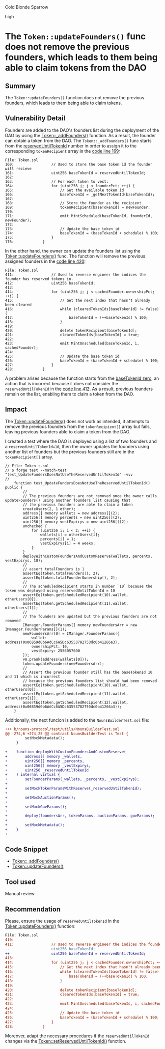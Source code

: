 Cold Blonde Sparrow

high

# The `Token::updateFounders()` func does not remove the previous founders, which leads to them being able to claim tokens from the DAO

## Summary

The `Token::updateFounders()` function does not remove the previous founders, which leads to them being able to claim tokens.
## Vulnerability Detail

Founders are added to the DAO's founders list during the deployment of the DAO by using the [Token::_addFounders()](https://github.com/sherlock-audit/2023-09-nounsbuilder/blob/main/nouns-protocol/src/token/Token.sol#L92) function. As a result, the founder can obtain a token from the DAO. The `Token::_addFounders()` func starts from the [reservedUntilTokenId](https://github.com/sherlock-audit/2023-09-nounsbuilder/blob/main/nouns-protocol/src/token/Token.sol#L161) number in order to assign it to the corresponding `tokenRecipient` array in the [code line 169](https://github.com/sherlock-audit/2023-09-nounsbuilder/blob/main/nouns-protocol/src/token/Token.sol#L169):

```solidity
File: Token.sol
160:                 // Used to store the base token id the founder will recieve
161:                 uint256 baseTokenId = reservedUntilTokenId;
162: 
163:                 // For each token to vest:
164:                 for (uint256 j; j < founderPct; ++j) {
165:                     // Get the available token id
166:                     baseTokenId = _getNextTokenId(baseTokenId);
167: 
168:                     // Store the founder as the recipient
169:                     tokenRecipient[baseTokenId] = newFounder;
170: 
171:                     emit MintScheduled(baseTokenId, founderId, newFounder);
172: 
173:                     // Update the base token id
174:                     baseTokenId = (baseTokenId + schedule) % 100;
175:                 }
176:             }
```

In the other hand, the owner can update the founders list using the [Token::updateFounders()](https://github.com/sherlock-audit/2023-09-nounsbuilder/blob/main/nouns-protocol/src/token/Token.sol#L375) func. The function will remove the previous assigned founders in the [code line 420](https://github.com/sherlock-audit/2023-09-nounsbuilder/blob/main/nouns-protocol/src/token/Token.sol#L420):

```solidity
File: Token.sol
411:                 // Used to reverse engineer the indices the founder has reserved tokens in.
412:                 uint256 baseTokenId;
413: 
414:                 for (uint256 j; j < cachedFounder.ownershipPct; ++j) {
415:                     // Get the next index that hasn't already been cleared
416:                     while (clearedTokenIds[baseTokenId] != false) {
417:                         baseTokenId = (++baseTokenId) % 100;
418:                     }
419: 
420:                     delete tokenRecipient[baseTokenId];
421:                     clearedTokenIds[baseTokenId] = true;
422: 
423:                     emit MintUnscheduled(baseTokenId, i, cachedFounder);
424: 
425:                     // Update the base token id
426:                     baseTokenId = (baseTokenId + schedule) % 100;
427:                 }
428:             }
```

A problem arises because the function starts from the [baseTokenId zero](https://github.com/sherlock-audit/2023-09-nounsbuilder/blob/main/nouns-protocol/src/token/Token.sol#L412), an action that is incorrect because it does not consider the `reservedUntilTokenId` in the [code line 412](https://github.com/sherlock-audit/2023-09-nounsbuilder/blob/main/nouns-protocol/src/token/Token.sol#L412). As a result, previous founders remain on the list, enabling them to claim a token from the DAO.

## Impact

The [Token::updateFounders()](https://github.com/sherlock-audit/2023-09-nounsbuilder/blob/main/nouns-protocol/src/token/Token.sol#L375C14-L375C28) does not work as intended, it attempts to remove the previous founders from the `tokenRecipient[]` array but fails, leaving previous founders able to claim a token from the DAO.

I created a test where the DAO is deployed using a list of two founders and a `reservedUntilTokenId=10`, then the owner updates the founders using another list of founders but the previous founders still are in the `tokenRecipient[]` array.

```solidity
// File: Token.t.sol
// $ forge test --match-test "test_UpdateFundersDoesNotUseTheReservedUntilTokenId" -vvv
//
    function test_UpdateFundersDoesNotUseTheReservedUntilTokenId() public {
        //
        // The previous founders are not removed once the owner calls updateFounders() using another founders list causing that
        // the previous founders are able to claim a token
        createUsers(2, 1 ether);
        address[] memory wallets = new address[](2);
        uint256[] memory percents = new uint256[](2);
        uint256[] memory vestExpirys = new uint256[](2);
        unchecked {
            for (uint256 i; i < 2; ++i) {
                wallets[i] = otherUsers[i];
                percents[i] = 1;
                vestExpirys[i] = 4 weeks;
            }
        }
        deployWithCustomFoundersAndCustomReserve(wallets, percents, vestExpirys, 10);
        //
        // assert totalFounders is 1
        assertEq(token.totalFounders(), 2);
        assertEq(token.totalFounderOwnership(), 2);
        //
        // The scheduledRecipient starts in number `10` because the token was deployed using reservedUntilTokenId = 10
        assertEq(token.getScheduledRecipient(10).wallet, otherUsers[0]);
        assertEq(token.getScheduledRecipient(11).wallet, otherUsers[1]);
        //
        // The founders are updated but the previous founders are not removed
        IManager.FounderParams[] memory newFoundersArr = new IManager.FounderParams[](1);
        newFoundersArr[0] = IManager.FounderParams({
            wallet: address(0x06B59d0b6AdCc6A5Dc63553782750dc0b41266a3),
            ownershipPct: 10,
            vestExpiry: 2556057600
        });
        vm.prank(address(wallets[0]));
        token.updateFounders(newFoundersArr);
        //
        // Assert the previous founder still has the baseTokenId 10 and 11 which is incorrect
        // because the previous founders list should had been removed
        assertEq(token.getScheduledRecipient(10).wallet, otherUsers[0]);
        assertEq(token.getScheduledRecipient(11).wallet, otherUsers[1]);
        assertEq(token.getScheduledRecipient(12).wallet, address(0x06B59d0b6AdCc6A5Dc63553782750dc0b41266a3));
    }
```

Additionally, the next funcion is added to the `NounsBuilderTest.sol` file:

```diff
+++ b/nouns-protocol/test/utils/NounsBuilderTest.sol
@@ -274,6 +274,25 @@ contract NounsBuilderTest is Test {
         setMockMetadata();
     }
 
+    function deployWithCustomFoundersAndCustomReserve(
+        address[] memory _wallets,
+        uint256[] memory _percents,
+        uint256[] memory _vestExpirys,
+        uint256 _reservedUntilTokenId
+    ) internal virtual {
+        setFounderParams(_wallets, _percents, _vestExpirys);
+
+        setMockTokenParamsWithReserve(_reservedUntilTokenId);
+
+        setMockAuctionParams();
+
+        setMockGovParams();
+
+        deploy(foundersArr, tokenParams, auctionParams, govParams);
+
+        setMockMetadata();
+    }
+
```

## Code Snippet

- [Token::_addFounders()](https://github.com/sherlock-audit/2023-09-nounsbuilder/blob/main/nouns-protocol/src/token/Token.sol#L92)
- [Token::updateFounders()](https://github.com/sherlock-audit/2023-09-nounsbuilder/blob/main/nouns-protocol/src/token/Token.sol#L375)


## Tool used

Manual review

## Recommendation

Please, ensure the usage of `reservedUntilTokenId` in the [Token::updateFounders()](https://github.com/sherlock-audit/2023-09-nounsbuilder/blob/main/nouns-protocol/src/token/Token.sol#L412) function:

```diff
File: Token.sol
410: 
411:                 // Used to reverse engineer the indices the founder has reserved tokens in.
--                   uint256 baseTokenId;
++                   uint256 baseTokenId = reservedUntilTokenId;
413: 
414:                 for (uint256 j; j < cachedFounder.ownershipPct; ++j) {
415:                     // Get the next index that hasn't already been cleared
416:                     while (clearedTokenIds[baseTokenId] != false) {
417:                         baseTokenId = (++baseTokenId) % 100;
418:                     }
419: 
420:                     delete tokenRecipient[baseTokenId];
421:                     clearedTokenIds[baseTokenId] = true;
422: 
423:                     emit MintUnscheduled(baseTokenId, i, cachedFounder);
424: 
425:                     // Update the base token id
426:                     baseTokenId = (baseTokenId + schedule) % 100;
427:                 }
428:             }
```

Moreover, adapt the necessary procedures if the `reservedUntilTokenId` changes via the [Token::setReservedUntilTokenId()](https://github.com/sherlock-audit/2023-09-nounsbuilder/blob/main/nouns-protocol/src/token/Token.sol#L486C14-L486C37) function.